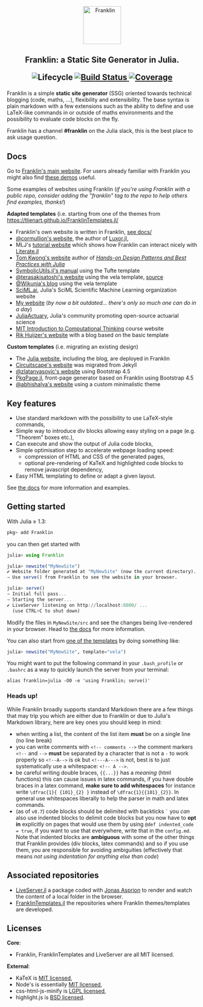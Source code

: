 <div align="center">
  <a href="https://franklinjl.org">
    <img src="https://franklinjl.org/assets/infra/logoF2.svg" alt="Franklin" width="100">
  </a>
</div>

<h2 align="center">Franklin: a Static Site Generator in Julia.
<p align="center">
  <img src="https://img.shields.io/badge/lifecycle-maturing-blue.svg"
       alt="Lifecycle">
  <a href="https://github.com/tlienart/Franklin.jl/actions">
    <img src="https://github.com/tlienart/Franklin.jl/workflows/CI/badge.svg"
         alt="Build Status">
  </a>
  <a href="http://codecov.io/github/tlienart/Franklin.jl?branch=master">
    <img src="http://codecov.io/github/tlienart/Franklin.jl/coverage.svg?branch=master"
         alt="Coverage">
  </a>
</p>
</h2>

Franklin is a simple **static site generator** (SSG) oriented towards technical blogging (code, maths, ...), flexibility and extensibility.
The base syntax is plain markdown with a few extensions such as the ability to define and use LaTeX-like commands in or outside of maths environments and the possibility to evaluate code  blocks on the fly.

Franklin has a channel **#franklin** on the Julia slack, this is the best place to ask usage question.

## Docs

Go to [Franklin's main website](https://franklinjl.org). For users already familiar with Franklin you might also find [these demos](https://franklinjl.org/demos/) useful.

Some examples of websites using Franklin (_if you're using Franklin with a public repo, consider adding the "franklin" tag to the repo to help others find examples, thanks!_)

**Adapted templates** (i.e. starting from one of the themes from https://tlienart.github.io/FranklinTemplates.jl/
* Franklin's own website is written in Franklin, [see docs/](docs/)
* [@cormullion's website](https://cormullion.github.io), the author of [Luxor.jl](https://github.com/JuliaGraphics/Luxor.jl),
* MLJ's [tutorial website](https://alan-turing-institute.github.io/DataScienceTutorials.jl/) which shows how Franklin can interact nicely with [Literate.jl](https://github.com/fredrikekre/Literate.jl)
* [Tom Kwong's website](https://ahsmart.com/) author of [_Hands-on Design Patterns and Best Practices with  Julia_](https://www.amazon.com/gp/product/183864881X)
* [SymbolicUtils.jl's manual](https://juliasymbolics.github.io/SymbolicUtils.jl/) using the Tufte template
* [@terasakisatoshi's website](https://terasakisatoshi.github.io/MathSeminar.jl/) using the vela template, [source](https://github.com/terasakisatoshi/MathSeminar.jl)
* [@Wikunia's blog](https://opensourc.es) using the vela template
* [SciML.ai](https://github.com/SciML/sciml.ai), Julia's SciML Scientific Machine Learning organization website
* [My website](https://tlienart.github.io) (_by now a bit outdated... there's only so much one can do in a day_)
* [JuliaActuary](https://JuliaActuary.org), Julia's community promoting open-source actuarial science
* [MIT Introduction to Computational Thinking](https://computationalthinking.mit.edu/Fall20) course website
* [Rik Huijzer's website](https://huijzer.xyz) with a blog based on the basic template

**Custom templates** (i.e. migrating an existing design)
* The [Julia website](https://julialang.org), including the blog, are deployed in Franklin
* [Circuitscape's website](https://circuitscape.org) was migrated from Jekyll
* [@zlatanvasovic's website](https://zlatanvasovic.github.io) using Bootstrap 4.5
* [PkgPage.jl](https://tlienart.github.io/PkgPage.jl/), front-page generator based on Franklin using Bootstrap 4.5
* [@abhishalya's website](https://abhishalya.github.io) using a custom minimalistic theme


## Key features

* Use standard markdown with the possibility to use LaTeX-style commands,
* Simple way to introduce div blocks allowing easy styling on a page (e.g. "Theorem" boxes etc.),
* Can execute and show the output of Julia code blocks,
* Simple optimisation step to accelerate webpage loading speed:
  - compression of HTML and CSS of the generated pages,
  - optional pre-rendering of KaTeX and highlighted code blocks to remove javascript dependency,
* Easy HTML templating to define or adapt a given layout.

See [the docs](https://franklinjl.org) for more information and examples.

## Getting started

With Julia ≥ 1.3:

```julia
pkg> add Franklin
```

you can then get started with

```julia
julia> using Franklin

julia> newsite("MyNewSite")
✔ Website folder generated at "MyNewSite" (now the current directory).
→ Use serve() from Franklin to see the website in your browser.

julia> serve()
→ Initial full pass...
→ Starting the server...
✔ LiveServer listening on http://localhost:8000/ ...
  (use CTRL+C to shut down)
```

Modify the files in `MyNewSite/src` and see the changes being live-rendered in your browser.
Head to [the docs](https://franklinjl.org) for more information.

You can also start from [one of the templates](https://tlienart.github.io/FranklinTemplates.jl/) by doing something like:

```julia
julia> newsite("MyNewSite", template="vela")
```

You might want to put the following command in your `.bash_profile` or `.bashrc` as a way to quickly launch the server from your terminal:

```
alias franklin=julia -O0 -e 'using Franklin; serve()'
```

### Heads up!

While Franklin broadly supports standard Markdown there are a few things that may trip you which are either due to Franklin or due to Julia's Markdown library, here are key ones you should keep in mind:

* when writing a list, the content of the list item **must** be on a single line (no line break)
* you can write comments with `<!-- comments -->` the comment markers `<!--` and `-->` **must** be separated by a character that is not a `-` to work properly so `<!--A-->` is ok but `<!---A--->` is not, best is to just systematically use a whitespace: `<!-- A -->`.
* be careful writing double braces, `{{...}}` has a *meaning* (html functions) this can cause issues in latex commands, if you have double braces in a latex command, **make sure to add whitespaces** for instance write `\dfrac{1}{ {101}_{2} }` instead of `\dfrac{1}{{101}_{2}}`. In general use whitespaces liberally to help the parser in math and latex commands.
* (as of `v0.7`) code blocks should be delimited with backticks `` ` `` you *can* also use indented blocks to delimit code blocks but you now have to **opt in** explicitly on pages that would use them by using `@def indented_code = true`, if you want to use that everywhere, write that in the `config.md`. Note that indented blocks are **ambiguous** with some of the other things that Franklin provides (div blocks, latex commands) and so if you use them, you are responsible for avoiding ambiguities (effectively that means _not using indentation for anything else than code_)



## Associated repositories

* [LiveServer.jl](https://github.com/asprionj/LiveServer.jl) a package coded with [Jonas Asprion](https://github.com/asprionj) to render and watch the content of a local folder in the browser.
* [FranklinTemplates.jl](https://github.com/tlienart/FranklinTemplates.jl) the repositories where Franklin themes/templates are developed.

## Licenses

**Core**:

* Franklin, FranklinTemplates and LiveServer are all MIT licensed.

**External**:

* KaTeX is [MIT licensed](https://github.com/KaTeX/KaTeX/blob/master/LICENSE),
* Node's is essentially [MIT licensed](https://github.com/nodejs/node/blob/master/LICENSE),
* css-html-js-minify is [LGPL licensed](https://github.com/juancarlospaco/css-html-js-minify/blob/master/LICENCE.lgpl.txt),
* highlight.js is [BSD licensed](https://github.com/highlightjs/highlight.js/blob/master/LICENSE).

